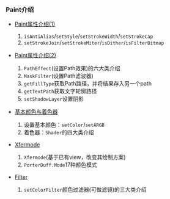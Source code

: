 ### Paint介绍

* [Paint属性介绍(1)](PaintView1.kt)

  1. `isAntiAlias`/`setStyle`/`setStrokeWidth`/`setStrokeCap`
  2. `setStrokeJoin`/`setStrokeMiter`/`isDither`/`isFilterBitmap`
* [Paint属性介绍(2)](PaintView2.kt)
  1. `PathEffect`(设置Path效果)的六大类介绍
  2. `MaskFilter`(设置Path滤波器)
  3. `getFillType`获取Path路径，并将结果存入另一个path
  4. `getTextPath`获取文字轮廓路径
  5. `setShadowLayer`设置阴影
* [基本颜色与着色器](ShaderView.kt)
  1. 设置基本颜色：`setColor`/`setARGB`
  2. 着色器：`Shader`的四大类介绍
* [Xfermode](XfermodeView.kt)
  1. `Xfermode`(基于已有view，改变其绘制方案)
  2. `PorterDuff.Mode`17种颜色模式
* [Filter](FilterView.kt)
  1. `setColorFilter`颜色过滤器(可做滤镜)的三大类介绍